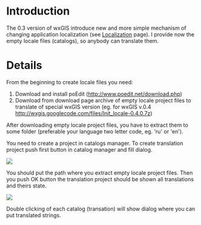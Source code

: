 # Introduction #

The 0.3 version of wxGIS introduce new and more simple mechanism of changing application localization (see [Localization](Localization.md) page). I provide now the empty locale files (catalogs), so anybody can translate them.

# Details #

From the beginning to create locale files you need:
  1. Download and install poEdit (http://www.poedit.net/download.php)
  1. Download from download page archive of empty locale project files to translate of special wxGIS version (eg. for wxGIS v.0.4 http://wxgis.googlecode.com/files/Init_locale-0.4.0.7z)

After downloading empty locale project files, you have to extract them to some folder (preferable your language two letter code, eg. 'ru' or 'en').

You need to create a project in catalogs manager.
To create translation project push first button in catalog manager and fill dialog.
<p><img src='http://wxgis.googlecode.com/svn/wiki/WikiPageName.attach/edit_project.png' /></p>
You should put the path where you extract empty locale project files. Then you push OK button the translation project should be shown all translations and theirs state.
<p><img src='http://wxgis.googlecode.com/svn/wiki/WikiPageName.attach/manager.png' /></p>
Double clicking of each catalog (transation) will show dialog where you can put translated strings.